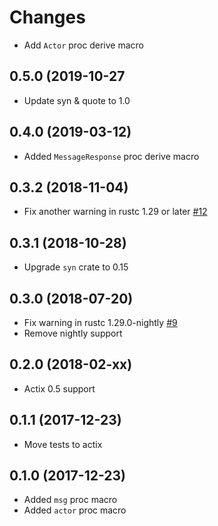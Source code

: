# Changes

* Add `Actor` proc derive macro

## 0.5.0 (2019-10-27
* Update syn & quote to 1.0


## 0.4.0 (2019-03-12)
* Added `MessageResponse` proc derive macro


## 0.3.2 (2018-11-04)
* Fix another warning in rustc 1.29 or later [#12]


## 0.3.1 (2018-10-28)
* Upgrade `syn` crate to 0.15


## 0.3.0 (2018-07-20)
* Fix warning in rustc 1.29.0-nightly [#9]
* Remove nightly support


## 0.2.0 (2018-02-xx)
* Actix 0.5 support


## 0.1.1 (2017-12-23)
* Move tests to actix


## 0.1.0 (2017-12-23)
* Added `msg` proc macro
* Added `actor` proc macro

<!-- PR Links -->

[#12]: https://github.com/actix/actix-derive/pull/12
[#9]: https://github.com/actix/actix-derive/pull/9
